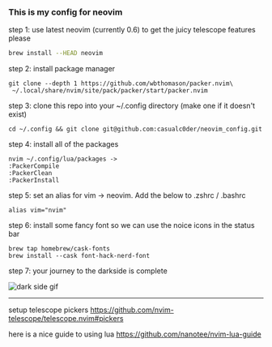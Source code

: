 
### This is my config for neovim

step 1:
use latest neovim (currently 0.6) to get the juicy telescope features please

```bash
brew install --HEAD neovim
```
step 2:
install package manager

```
git clone --depth 1 https://github.com/wbthomason/packer.nvim\
 ~/.local/share/nvim/site/pack/packer/start/packer.nvim
```

step 3:
clone this repo into your ~/.config directory (make one if it doesn't exist)
```
cd ~/.config && git clone git@github.com:casualc0der/neovim_config.git
```

step 4:
install all of the packages

```
nvim ~/.config/lua/packages -> 
:PackerCompile
:PackerClean
:PackerInstall
```

step 5:
set an alias for vim -> neovim. Add the below to .zshrc / .bashrc
```
alias vim="nvim"
```

step 6:
install some fancy font so we can use the noice icons in the status bar
```
brew tap homebrew/cask-fonts
brew install --cask font-hack-nerd-font
```

step 7:
your journey to the darkside is complete

![dark side gif](https://media.giphy.com/media/LSmULmByAQHQs/giphy.gif)

---
setup telescope pickers
https://github.com/nvim-telescope/telescope.nvim#pickers

here is a nice guide to using lua
https://github.com/nanotee/nvim-lua-guide
